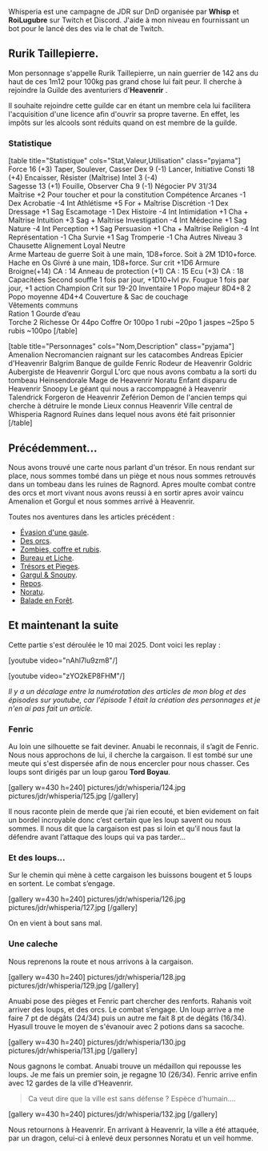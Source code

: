 Whisperia est une campagne de JDR sur DnD organisée par **Whisp** et **RoiLugubre** sur Twitch et Discord. 
J'aide à mon niveau en fournissant un bot pour le lancé des des via le chat de Twitch.

## Rurik Taillepierre.

Mon personnage s'appelle Rurik Taillepierre, un nain guerrier de 142 ans du haut de ces 1m12 pour 100kg pas grand chose lui fait peur. 
Il cherche à rejoindre la Guilde des aventuriers d'__Heavenrir__ .

Il souhaite rejoindre cette guilde car en étant un membre cela
lui facilitera l'acquisition d'une licence afin d'ouvrir sa propre taverne.
En effet, les impôts sur les alcools sont réduits quand on est membre de la guilde.

### Statistique

[table title="Statistique" cols="Stat,Valeur,Utilisation" class="pyjama"]
Force	16 (+3)	Taper, Soulever, Casser
Dex	9 (-1)	Lancer, Initiative
Consti	18 (+4)	Encaisser, Résister (Maîtrise)
Intel	3 (-4)	 
Sagesse	13 (+1)	Fouille, Observer
Cha	9 (-1)	Négocier
PV	31/34	 
Maîtrise	+2	Pour toucher et pour la constitution
Compétence
Arcanes	-1	Dex
Acrobatie	-4	Int	
Athlétisme	+5	For + Maîtrise
Discrétion	-1	Dex	
Dressage	+1	Sag	
Escamotage	-1	Dex	
Histoire	-4	Int	
Intimidation	+1	Cha + Maîtrise
Intuition	+3	Sag + Maîtrise
Investigation	-4	Int
Médecine	+1	Sag
Nature	-4	Int
Perception	+1	Sag
Persuasion	+1	Cha + Maîtrise
Religion	-4	Int
Représentation	-1	Cha
Survie	+1	Sag
Tromperie	-1	Cha
Autres
Niveau	3	Chausette
Alignement	Loyal Neutre	 
Arme	Marteau de guerre	Soit à une main, 1D8+force. Soit à 2M 1D10+force.
	Hache en Os Givré	à une main, 1D8+force. Sur crit +1D6
Armure	Broigne(+14)	CA : 14
	Anneau de protection (+1)	CA : 15
	Ecu (+3)	CA : 18
Capacitées	Second souffle	1 fois par jour, +1D10+lvl pv.
	Fougue	1 fois par jour, +1 action
	Champion	Crit sur 19-20
Inventaire	1 Popo majeur	8D4+8
	2 Popo moyenne	4D4+4
	Couverture & Sac de couchage	 
	Vêtements communs	 
	Ration	1
	Gourde d’eau	 
	Torche	2
Richesse	Or	44po
Coffre	Or	100po
	1 rubi	~20po
	1 jaspes	~25po
	5 rubis	~100po
[/table]

[table title="Personnages" cols="Nom,Description" class="pyjama"]
Amenalion	Necromancien raignant sur les catacombes
Andreas	Epicier d'Heavenrir
Balgrim	Banque de guilde
Fenric	Rodeur de Heavenrir
Goldric	Aubergiste de Heavenrir
Gorgul	L'orc que nous avons combatu a la sorti du tombeau
Heinsendorale	Mage de Heavenrir
Noratu	Enfant disparu de Heavenrir
Snoopy	Le géant qui nous a raccomppagné à Heavenrir
Talendrick	Forgeron de Heavenrir
Zeférion	Demon de l'ancien temps qui cherche à détruire le monde
Lieux connus
Heavenrir	Ville central de Whisperia
Ragnord	Ruines dans lequel nous avons été fait prisonnier
[/table]

## Précédemment...

Nous avons trouvé une carte nous parlant d'un trésor. En nous rendant sur place, nous sommes tombé dans un piège
et nous nous sommes retrouvés dans un tombeau dans les ruines de Ragnord. 
Apres moulte combat contre des orcs et mort vivant nous avons reussi à en sortir apres avoir vaincu Amenalion et Gorgul et nous sommes arrivé à Heavenrir.

Toutes nos aventures dans les articles précédent :
* [Évasion d'une gaule](2024/whisperia-1x01-evasion-d-une-gaule.html). 
* [Des orcs](2024/whisperia-1x02-orcs-et-chaussette.html). 
* [Zombies, coffre et rubis](2025/whisperia-1x03-zombis-coffres-rubis.html). 
* [Bureau et Liche](2025/whisperia-1x04-bureau-liche.html). 
* [Trésors et Pieges](2025/whisperia-1x05-tresors-pieges.html). 
* [Gargul & Snoupy](2025/whisperia-1x06-gorgul-snoopy.html). 
* [Repos](2025/whisperia-1x07-repos.html). 
* [Noratu](2025/whisperia-1x08-noratu.html). 
* [Balade en Forêt](2025/whisperia-1x09-balade-en-foret.html). 

## Et maintenant la suite

Cette partie s'est déroulée le 10 mai 2025. Dont voici les replay :

[youtube video="nAhl7lu9zm8"/]

[youtube video="zYO2kEP8FHM"/]

*Il y a un décalage entre la numérotation des articles de mon blog et des épisodes sur youtube, car l'épisode 1 était la création des personnages et je n'en ai pas fait un article.*

### Fenric

Au loin une silhouette se fait deviner. Anuabi le reconnais, il s’agit de Fenric. Nous nous approchons de lui, il cherche la cargaison. Il est tombé sur une meute qui s'est dispersée afin de nous encercler pour nous chasser. 
Ces loups sont dirigés par un loup garou **Tord Boyau**. 

[gallery w=430 h=240]
pictures/jdr/whisperia/124.jpg
pictures/jdr/whisperia/125.jpg
[/gallery]

Il nous raconte plein de merde que j’ai rien ecouté, et bien evidement on fait un bordel incroyable donc c’est certain que les loup savent ou nous sommes. Il nous dit que la cargaison est pas si loin et qu’il nous faut la défendre avant l’attaque des loups qui va pas tarder...

### Et des loups...

Sur le chemin qui mène à cette cargaison les buissons bougent et 5 loups en sortent. Le combat s’engage. 

[gallery w=430 h=240]
pictures/jdr/whisperia/126.jpg
pictures/jdr/whisperia/127.jpg
[/gallery]

On en vient à bout sans mal. 

### Une caleche

Nous reprenons la route et nous arrivons à la cargaison. 

[gallery w=430 h=240]
pictures/jdr/whisperia/128.jpg
pictures/jdr/whisperia/129.jpg
[/gallery]

Anuabi pose des pièges et Fenric part chercher des renforts. Rahanis voit arriver des loups, et des orcs. Le combat s’engage. Un loup arrive a me faire 7 pt de dégâts (24/34) puis un autre me fait 8 pt de dégâts (16/34). Hyasull trouve le moyen de s'évanouir avec 2 potions dans sa sacoche.

[gallery w=430 h=240]
pictures/jdr/whisperia/130.jpg
pictures/jdr/whisperia/131.jpg
[/gallery]

Nous gagnons le combat. Anuabi trouve un médaillon qui repousse les loups. Je me fais un premier soin, je regagne 10 (26/34). Fenric arrive enfin avec 12 gardes de la ville d’Heavenrir. 

> Ca veut dire que la ville est sans défense ? Espèce d’humain….

[gallery w=430 h=240]
pictures/jdr/whisperia/132.jpg
[/gallery]

Nous retournons à Heavenrir. En arrivant à Heavenrir, la ville a été attaquée, par un dragon, celui-ci à enlevé deux personnes Noratu et un veil homme.



